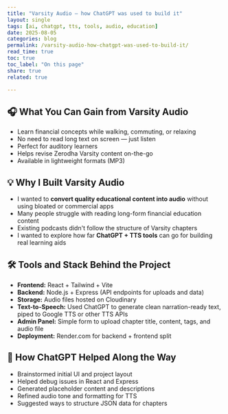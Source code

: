 ```yaml
---
title: "Varsity Audio – how ChatGPT was used to build it"
layout: single
tags: [ai, chatgpt, tts, tools, audio, education]
date: 2025-08-05
categories: blog
permalink: /varsity-audio-how-chatgpt-was-used-to-build-it/
read_time: true
toc: true
toc_label: "On this page"
share: true
related: true

---
```


## 🎧 What You Can Gain from Varsity Audio

- Learn financial concepts while walking, commuting, or relaxing
- No need to read long text on screen — just listen
- Perfect for auditory learners
- Helps revise Zerodha Varsity content on-the-go
- Available in lightweight formats (MP3)


## 💡 Why I Built Varsity Audio

- I wanted to **convert quality educational content into audio** without using bloated or commercial apps
- Many people struggle with reading long-form financial education content
- Existing podcasts didn't follow the structure of Varsity chapters
- I wanted to explore how far **ChatGPT + TTS tools** can go for building real learning aids


## 🛠 Tools and Stack Behind the Project

- **Frontend:** React + Tailwind + Vite
- **Backend:** Node.js + Express (API endpoints for uploads and data)
- **Storage:** Audio files hosted on Cloudinary
- **Text-to-Speech:** Used ChatGPT to generate clean narration-ready text, piped to Google TTS or other TTS APIs
- **Admin Panel:** Simple form to upload chapter title, content, tags, and audio file
- **Deployment:** Render.com for backend + frontend split


## 🤖 How ChatGPT Helped Along the Way

- Brainstormed initial UI and project layout
- Helped debug issues in React and Express
- Generated placeholder content and descriptions
- Refined audio tone and formatting for TTS
- Suggested ways to structure JSON data for chapters
